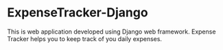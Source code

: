 # ExpenseTracker-Django
This is web application developed using Django web framework. Expense Tracker helps you to keep track of you daily expenses.
